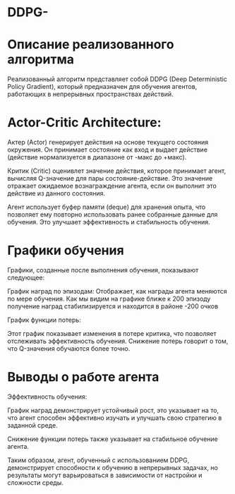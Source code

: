 # DDPG-

# Описание реализованного алгоритма

Реализованный алгоритм представляет собой DDPG (Deep Deterministic Policy Gradient), который предназначен для обучения агентов, работающих в непрерывных пространствах действий.

# Actor-Critic Architecture:

Актер (Actor) генерирует действия на основе текущего состояния окружения. Он принимает состояние как вход и выдает действие (действие нормализуется в диапазоне от -макс до +макс).

Критик (Critic) оценивлет значение действия, которое принимает агент, вычисляя Q-значение для пары состояние-действие. Это значение отражает ожидаемое вознаграждение агента, если он выполнит это действие из данного состояния.

Агент использует буфер памяти (deque) для хранения опыта, что позволяет ему повторно использовать ранее собранные данные для обучения. Это улучшает эффективность и стабильность обучения.

# Графики обучения

Графики, созданные после выполнения обучения, показывают следующее:

График наград по эпизодам: Отображает, как награды агента меняются по мере обучения. Как мы видим на графике ближе к 200 эпизоду получение наград стабилизируется и находится в районе -200 очков

График функции потерь:

Этот график показывает изменения в потере критика, что позволяет отслеживать эффективность обучения. Снижение потерь говорит о том, что Q-значения обучаются более точно.

# Выводы о работе агента

Эффективность обучения:

График наград демонстрирует устойчивый рост, это указывает на то, что агент способен эффективно изучать и улучшать свою стратегию в заданной среде.

Снижение функции потерь также указывает на стабильное обучение агента.

Таким образом, агент, обученный с использованием DDPG, демонстрирует способности к обучению в непрерывных задачах, но результаты могут варьироваться в зависимости от настройки и сложности среды.
